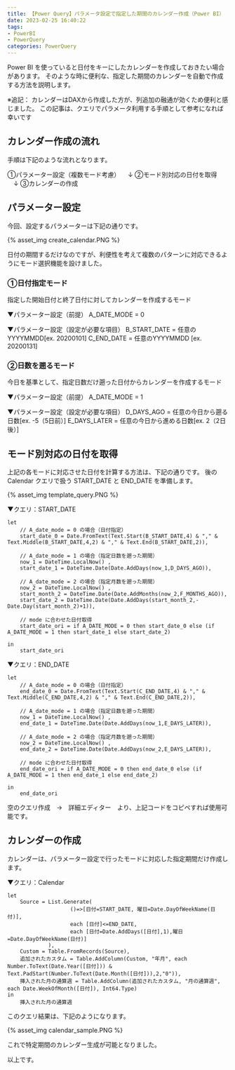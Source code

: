 ```yaml
---
title: 【Power Query】パラメータ設定で指定した期間のカレンダー作成（Power BI）
date: 2023-02-25 16:40:22
tags:
- PowerBI
- PowerQuery
categories: PowerQuery
---
```


Power BI を使っていると日付をキーにしたカレンダーを作成しておきたい場合があります。
そのような時に便利な、指定した期間のカレンダーを自動で作成する方法を説明します。

※追記：
カレンダーはDAXから作成した方が、列追加の融通が効くため便利と感じました。
この記事は、クエリでパラメータ利用する手順として参考になれば幸いです

## カレンダー作成の流れ

手順は下記のような流れとなります。

①パラメーター設定（複数モード考慮）
　↓
②モード別対応の日付を取得
　↓
③カレンダーの作成

## パラメーター設定

今回、設定するパラメーターは下記の通りです。

{% asset_img create_calendar.PNG %}

日付の期間するだけなのですが、利便性を考えて複数のパターンに対応できるようにモード選択機能を設けました。

### ①日付指定モード

指定した開始日付と終了日付に対してカレンダーを作成するモード

▼パラメーター設定（前提）
A_DATE_MODE = 0

▼パラメーター設定（設定が必要な項目）
B_START_DATE = 任意のYYYYMMDD[ex. 20200101]
C_END_DATE = 任意のYYYYMMDD [ex. 20200131]

### ②日数を遡るモード
今日を基準として、指定日数だけ遡った日付からカレンダーを作成するモード

▼パラメーター設定（前提）
A_DATE_MODE = 1

▼パラメーター設定（設定が必要な項目）
D_DAYS_AGO = 任意の今日から遡る日数[ex. -5（5日前）]
E_DAYS_LATER = 任意の今日から進める日数[ex. 2（2日後）]

## モード別対応の日付を取得

上記の各モードに対応させた日付を計算する方法は、下記の通りです。
後の Calendar クエリで扱う START_DATE と END_DATE を準備します。

{% asset_img template_query.PNG %}

▼クエリ：START_DATE

```
let
    // A_date_mode = 0 の場合（日付指定）
    start_date_0 = Date.FromText(Text.Start(B_START_DATE,4) & "," & Text.Middle(B_START_DATE,4,2) & "," & Text.End(B_START_DATE,2)),

    // A_date_mode = 1 の場合（指定日数を遡った期間）
    now_1 = DateTime.LocalNow() ,
    start_date_1 = DateTime.Date(Date.AddDays(now_1,D_DAYS_AGO)),

    // A_date_mode = 2 の場合（指定月数を遡った期間）
    now_2 = DateTime.LocalNow() ,
    start_month_2 = DateTime.Date(Date.AddMonths(now_2,F_MONTHS_AGO)),
    start_date_2 = DateTime.Date(Date.AddDays(start_month_2,-Date.Day(start_month_2)+1)),

    // mode に合わせた日付取得
    start_date_ori = if A_DATE_MODE = 0 then start_date_0 else (if A_DATE_MODE = 1 then start_date_1 else start_date_2)

in
    start_date_ori
```

▼クエリ：END_DATE

```
let
    // A_date_mode = 0 の場合（日付指定）
    end_date_0 = Date.FromText(Text.Start(C_END_DATE,4) & "," & Text.Middle(C_END_DATE,4,2) & "," & Text.End(C_END_DATE,2)),

    // A_date_mode = 1 の場合（指定日数を遡った期間）
    now_1 = DateTime.LocalNow() ,
    end_date_1 = DateTime.Date(Date.AddDays(now_1,E_DAYS_LATER)),

    // A_date_mode = 2 の場合（指定月数を遡った期間）
    now_2 = DateTime.LocalNow() ,
    end_date_2 = DateTime.Date(Date.AddDays(now_2,E_DAYS_LATER)),

    // mode に合わせた日付取得
    end_date_ori = if A_DATE_MODE = 0 then end_date_0 else (if A_DATE_MODE = 1 then end_date_1 else end_date_2)

in
    end_date_ori
```

空のクエリ作成　→　詳細エディター　より、上記コードをコピペすれば使用可能です。

## カレンダーの作成

カレンダーは、パラメーター設定で行ったモードに対応した指定期間だけ作成します。

▼クエリ：Calendar

```
let
    Source = List.Generate(
                    ()=>[日付=START_DATE, 曜日=Date.DayOfWeekName(日付)],
                    each [日付]<=END_DATE,
                    each [日付=Date.AddDays([日付],1),曜日=Date.DayOfWeekName(日付)]
             ),
    Custom = Table.FromRecords(Source),
    追加されたカスタム = Table.AddColumn(Custom, "年月", each Number.ToText(Date.Year([日付])) & Text.PadStart(Number.ToText(Date.Month([日付])),2,"0")),
    挿入された月の通算週 = Table.AddColumn(追加されたカスタム, "月の通算週", each Date.WeekOfMonth([日付]), Int64.Type)
in
    挿入された月の通算週
```

このクエリ結果は、下記のようになります。

{% asset_img calendar_sample.PNG %}

これで特定期間のカレンダー生成が可能となりました。

以上です。
